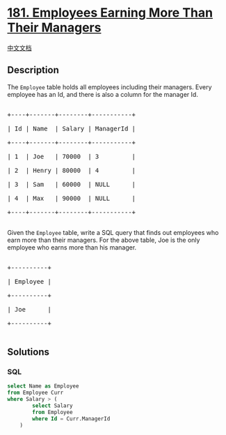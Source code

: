 # [181. Employees Earning More Than Their Managers](https://leetcode.com/problems/employees-earning-more-than-their-managers)

[中文文档](/solution/0100-0199/0181.Employees%20Earning%20More%20Than%20Their%20Managers/README.md)

## Description

<p>The <code>Employee</code> table holds all employees including their managers. Every employee has an Id, and there is also a column for the manager Id.</p>

<pre>

+----+-------+--------+-----------+

| Id | Name  | Salary | ManagerId |

+----+-------+--------+-----------+

| 1  | Joe   | 70000  | 3         |

| 2  | Henry | 80000  | 4         |

| 3  | Sam   | 60000  | NULL      |

| 4  | Max   | 90000  | NULL      |

+----+-------+--------+-----------+

</pre>

<p>Given the <code>Employee</code> table, write a SQL query that finds out employees who earn more than their managers. For the above table, Joe is the only employee who earns more than his manager.</p>

<pre>

+----------+

| Employee |

+----------+

| Joe      |

+----------+

</pre>

## Solutions

<!-- tabs:start -->

### **SQL**

```sql
select Name as Employee
from Employee Curr
where Salary > (
        select Salary
        from Employee
        where Id = Curr.ManagerId
    )
```

<!-- tabs:end -->
